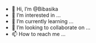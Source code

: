 - 🥊 Hi, I’m @Bibasika
- 👀 I’m interested in ...
- 🌱 I’m currently learning ...
- 💞️ I’m looking to collaborate on ...
- 📫 How to reach me ...

<!---
Bibasika/Bibasika is a ✨ special ✨ repository because its `README.md` (this file) appears on your GitHub profile.
You can click the Preview link to take a look at your changes.
--->

